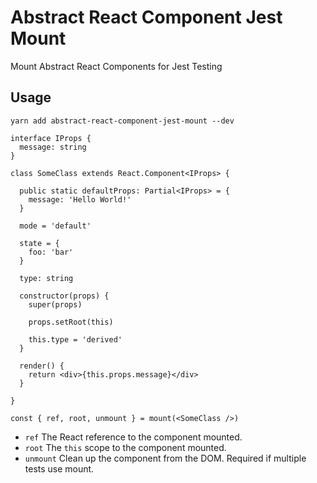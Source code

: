 # Abstract React Component Jest Mount
Mount Abstract React Components for Jest Testing

## Usage

    yarn add abstract-react-component-jest-mount --dev

```
interface IProps {
  message: string
}

class SomeClass extends React.Component<IProps> {

  public static defaultProps: Partial<IProps> = {
    message: 'Hello World!'
  }

  mode = 'default'

  state = {
    foo: 'bar'
  }

  type: string

  constructor(props) {
    super(props)

    props.setRoot(this)

    this.type = 'derived'
  }

  render() {
    return <div>{this.props.message}</div>
  }

}

const { ref, root, unmount } = mount(<SomeClass />)
```

- `ref` The React reference to the component mounted.
- `root` The `this` scope to the component mounted.
- `unmount` Clean up the component from the DOM. Required if multiple tests use mount.
